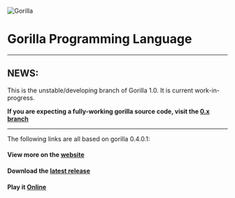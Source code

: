 ![Gorilla](https://i.imgur.com/lX7Vzr0.png)

# Gorilla Programming Language

---

## NEWS:

This is the unstable/developing branch of Gorilla 1.0. It is current work-in-progress.

**If you are expecting a fully-working gorilla source code, visit the [0.x branch](https://github.com/SnowballSH/Gorilla/tree/0.x)**

---

The following links are all based on gorilla 0.4.0.1:

#### View more on the [website](https://snowballsh.me/Gorilla/)

#### Download the [latest release](https://github.com/SnowballSH/Gorilla/releases)

#### Play it [Online](https://snowballsh.me/Gorilla-Playground/)